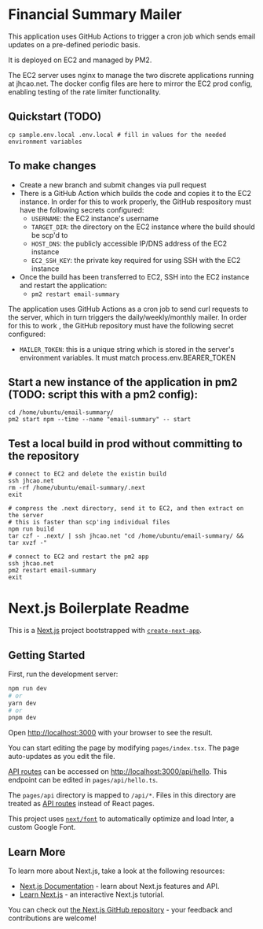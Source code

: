 # Financial Summary Mailer

This application uses GitHub Actions to trigger a cron job which sends email updates on a pre-defined periodic basis.

It is deployed on EC2 and managed by PM2.

The EC2 server uses nginx to manage the two discrete applications running at jhcao.net. The docker config files are here to mirror the EC2 prod config, enabling testing of the rate limiter functionality.

## Quickstart (TODO)

```
cp sample.env.local .env.local # fill in values for the needed environment variables
```

## To make changes
- Create a new branch and submit changes via pull request
- There is a GitHub Action which builds the code and copies it to the EC2 instance. In order for this to work properly, the GitHub respository must have the following secrets configured:
  - `USERNAME`: the EC2 instance's username
  - `TARGET_DIR`: the directory on the EC2 instance where the build should be scp'd to
  - `HOST_DNS`: the publicly accessible IP/DNS address of the EC2 instance
  - `EC2_SSH_KEY`: the private key required for using SSH with the EC2 instance
- Once the build has been transferred to EC2, SSH into the EC2 instance and restart the application:
  - `pm2 restart email-summary`

The application uses GitHub Actions as a cron job to send curl requests to the server, which in turn triggers the daily/weekly/monthly mailer. In order for this to work , the GitHub repository must have the following secret configured:
  - `MAILER_TOKEN`: this is a unique string which is stored in the server's environment variables. It must match process.env.BEARER_TOKEN

## Start a new instance of the application in pm2 (TODO: script this with a pm2 config):
```
cd /home/ubuntu/email-summary/
pm2 start npm --time --name "email-summary" -- start
```

## Test a local build in prod without committing to the repository
```
# connect to EC2 and delete the existin build
ssh jhcao.net
rm -rf /home/ubuntu/email-summary/.next
exit

# compress the .next directory, send it to EC2, and then extract on the server
# this is faster than scp'ing individual files
npm run build
tar czf - .next/ | ssh jhcao.net "cd /home/ubuntu/email-summary/ && tar xvzf -"

# connect to EC2 and restart the pm2 app
ssh jhcao.net
pm2 restart email-summary
exit
```

# Next.js Boilerplate Readme

This is a [Next.js](https://nextjs.org/) project bootstrapped with [`create-next-app`](https://github.com/vercel/next.js/tree/canary/packages/create-next-app).

## Getting Started

First, run the development server:

```bash
npm run dev
# or
yarn dev
# or
pnpm dev
```

Open [http://localhost:3000](http://localhost:3000) with your browser to see the result.

You can start editing the page by modifying `pages/index.tsx`. The page auto-updates as you edit the file.

[API routes](https://nextjs.org/docs/api-routes/introduction) can be accessed on [http://localhost:3000/api/hello](http://localhost:3000/api/hello). This endpoint can be edited in `pages/api/hello.ts`.

The `pages/api` directory is mapped to `/api/*`. Files in this directory are treated as [API routes](https://nextjs.org/docs/api-routes/introduction) instead of React pages.

This project uses [`next/font`](https://nextjs.org/docs/basic-features/font-optimization) to automatically optimize and load Inter, a custom Google Font.

## Learn More

To learn more about Next.js, take a look at the following resources:

- [Next.js Documentation](https://nextjs.org/docs) - learn about Next.js features and API.
- [Learn Next.js](https://nextjs.org/learn) - an interactive Next.js tutorial.

You can check out [the Next.js GitHub repository](https://github.com/vercel/next.js/) - your feedback and contributions are welcome!
